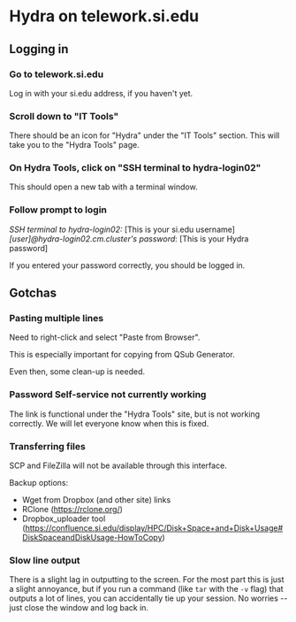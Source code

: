 # Hydra on telework.si.edu

## Logging in

### Go to telework.si.edu
Log in with your si.edu address, if you haven't yet.

### Scroll down to "IT Tools"
There should be an icon for "Hydra" under the "IT Tools" section. This will take you to the "Hydra Tools" page.

### On Hydra Tools, click on "SSH terminal to hydra-login02"
This should open a new tab with a terminal window.

### Follow prompt to login
*SSH terminal to hydra-login02:* [This is your si.edu username]
*[user]@hydra-login02.cm.cluster's password*: [This is your Hydra password]

If you entered your password correctly, you should be logged in.

## Gotchas 

### Pasting multiple lines

Need to right-click and select "Paste from Browser".

This is especially important for copying from QSub Generator.

Even then, some clean-up is needed.

### Password Self-service not currently working

The link is functional under the "Hydra Tools" site, but is not working correctly. We will let everyone know when this is fixed.

### Transferring files

SCP and FileZilla will not be available through this interface.

Backup options: 
* Wget from Dropbox (and other site) links
* RClone (https://rclone.org/)
* Dropbox_uploader tool (https://confluence.si.edu/display/HPC/Disk+Space+and+Disk+Usage#DiskSpaceandDiskUsage-HowToCopy)

### Slow line output

There is a slight lag in outputting to the screen. For the most part this is just a slight annoyance, but if you run a command (like `tar` with the `-v` flag) that outputs a lot of lines, you can accidentally tie up your session. No worries -- just close the window and log back in.
